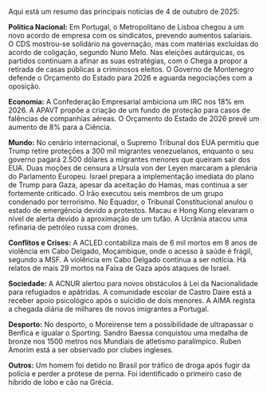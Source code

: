 Aqui está um resumo das principais notícias de 4 de outubro de 2025:

**Política Nacional:** Em Portugal, o Metropolitano de Lisboa chegou a um novo acordo de empresa com os sindicatos, prevendo aumentos salariais. O CDS mostrou-se solidário na governação, mas com matérias excluídas do acordo de coligação, segundo Nuno Melo. Nas eleições autárquicas, os partidos continuam a afinar as suas estratégias, com o Chega a propor a retirada de casas públicas a criminosos eleitos. O Governo de Montenegro defende o Orçamento do Estado para 2026 e aguarda negociações com a oposição.

**Economia:** A Confederação Empresarial ambiciona um IRC nos 18% em 2026. A APAVT propõe a criação de um fundo de proteção para casos de falências de companhias aéreas. O Orçamento do Estado de 2026 prevê um aumento de 8% para a Ciência.

**Mundo:** No cenário internacional, o Supremo Tribunal dos EUA permitiu que Trump retire proteções a 300 mil migrantes venezuelanos, enquanto o seu governo pagará 2.500 dólares a migrantes menores que queiram sair dos EUA. Duas moções de censura a Ursula von der Leyen marcaram a plenária do Parlamento Europeu. Israel prepara a implementação imediata do plano de Trump para Gaza, apesar da aceitação do Hamas, mas continua a ser fortemente criticado. O Irão executou seis membros de um grupo condenado por terrorismo. No Equador, o Tribunal Constitucional anulou o estado de emergência devido a protestos. Macau e Hong Kong elevaram o nível de alerta devido à aproximação de um tufão. A Ucrânia atacou uma refinaria de petróleo russa com drones.

**Conflitos e Crises:** A ACLED contabiliza mais de 6 mil mortos em 8 anos de violência em Cabo Delgado, Moçambique, onde o acesso à saúde é frágil, segundo a MSF. A violência em Cabo Delgado continua a ser notícia. Há relatos de mais 29 mortos na Faixa de Gaza após ataques de Israel.

**Sociedade:** A ACNUR alertou para novos obstáculos à Lei da Nacionalidade para refugiados e apátridas. A comunidade escolar de Castro Daire está a receber apoio psicológico após o suicídio de dois menores. A AIMA regista a chegada diária de milhares de novos imigrantes a Portugal.

**Desporto:** No desporto, o Moreirense tem a possibilidade de ultrapassar o Benfica e igualar o Sporting. Sandro Baessa conquistou uma medalha de bronze nos 1500 metros nos Mundiais de atletismo paralímpico. Ruben Amorim está a ser observado por clubes ingleses.

**Outros:** Um homem foi detido no Brasil por tráfico de droga após fugir da polícia e perder a prótese de perna. Foi identificado o primeiro caso de híbrido de lobo e cão na Grécia.